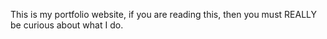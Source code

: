 This is my portfolio website, if you are reading this, then you must REALLY be curious about what I do.
